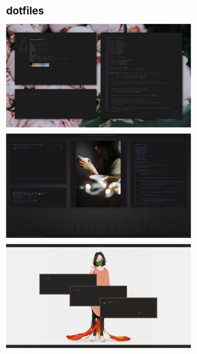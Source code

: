 # dotfiles

![custard](https://raw.githubusercontent.com/Sweets/dotfiles/master/screenshots/wb3lk5yahqt41.png)

![custard](https://raw.githubusercontent.com/Sweets/dotfiles/master/screenshots/floral.png)

![custard](https://raw.githubusercontent.com/Sweets/dotfiles/master/screenshots/image.png)

